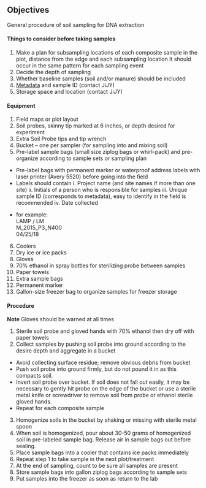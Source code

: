 ## Objectives   
General procedure of soil sampling for DNA extraction

#### Things to consider before taking samples
1.	Make a plan for subsampling locations of each composite sample in the plot, distance from the edge and each subsampling location It should occur in the same pattern for each sampling event
2.	Decide the depth of sampling
3.	Whether baseline samples (soil and/or manure) should be included
4.	[Metadata](https://github.com/germs-lab/SOPs/blob/master/data_management_SOPs/GERMS_Lab_Data_Management_101.md) and sample ID (contact JiJY)
5.	Storage space and location (contact JiJY)
#### Equipment
1.	Field maps or plot layout
2.	Soil probes, skinny tip marked at 6 inches, or depth desired for experiment
3.	Extra Soil Probe tips and tip wrench
4.	Bucket – one per sampler (for sampling into and mixing soil)
5.	Pre-label sample bags (small size ziplog bags or whirl-pack) and pre-organize according to sample sets or sampling plan
* Pre-label bags with permanent marker or waterproof address labels with laser printer (Avery 5520) before going into the field
* Labels should contain 
i.	Project name (and site names if more than one site)
ii.	Initials of a person who is responsible for samples
iii.	Unique sample ID (corresponds to metadata), easy to identify in the field is recommended
iv.	Date collected
+ for example: </br>
LAMP / LM </br>
M_2015_P3_N400</br>
04/25/18
6.	Coolers
7.	Dry ice or ice packs
8.	Gloves
9.	70% ethanol in spray bottles for sterilizing probe between samples
10.	 Paper towels
11.	 Extra sample bags
12.	Permanent marker
13.	Gallon-size freezer bag to organize samples for freezer storage

#### Procedure
**Note** Gloves should be warned at all times
1.	Sterile soil probe and gloved hands with 70% ethanol then dry off with paper towels
2.	Collect samples by pushing soil probe into ground according to the desire depth and aggregate in a bucket
* Avoid collecting surface residue; remove obvious debris from bucket
* Push soil probe into ground firmly, but do not pound it in as this compacts soil.
* Invert soil probe over bucket.  If soil does not fall out easily, it may be necessary to gently hit probe on the edge of the bucket or use a sterile metal knife or screwdriver to remove soil from probe or ethanol sterile gloved hands.
* Repeat for each composite sample
3.	Homogenize soils in the bucket by shaking or missing with sterile metal spoon
4.	When soil is homogenized, pour about 30-50 grams of homogenized soil in pre-labeled sample bag. Release air in sample bags out before sealing.
5.	Place sample bags into a cooler that contains ice packs immediately
6.	Repeat step 1 to take sample in the next plot/treatment
7.	At the end of sampling, count to be sure all samples are present
8.	Store sample bags into gallon ziplog bags according to sample sets 
9.	Put samples into the freezer as soon as return to the lab
